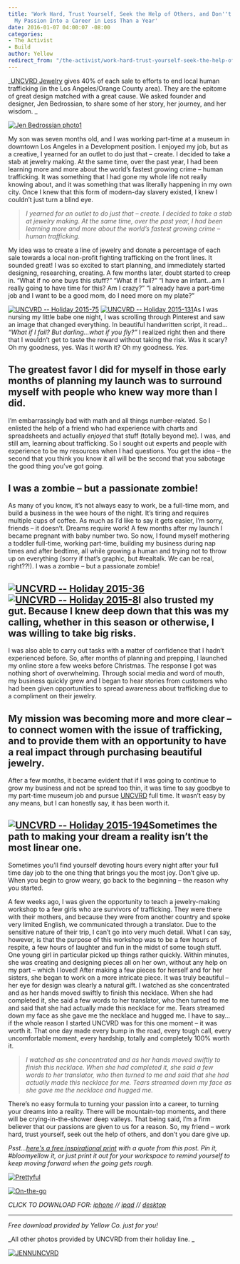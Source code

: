 ```yaml
---
title: 'Work Hard, Trust Yourself, Seek the Help of Others, and Don''t Give Up: Turning
  My Passion Into a Career in Less Than a Year'
date: 2016-01-07 04:00:07 -08:00
categories:
- The Activist
- Build
author: Yellow
redirect_from: "/the-activist/work-hard-trust-yourself-seek-the-help-of-others-and-dont-give-up-how-i-turned-my-passion-into-a-career-in-less-than-a-year/"
---
```


_[UNCVRD Jewelry](http://www.uncvrdjewelry.com/the-uncvrd-story/) gives 40% of each sale to efforts
to end local human trafficking (in the Los Angeles/Orange County area). They are the epitome of
great design matched with a great cause. We asked founder and designer, Jen Bedrossian, to share
some of her story, her journey, and her wisdom. _

[![Jen Bedrossian photo1](https://yellow-blog-images.imgix.net/2016/01/Jen-Bedrossian-photo1-1024x746.jpg)](https://yellow-blog-images.imgix.net/2016/01/Jen-Bedrossian-photo1.jpg)

My son was seven months old, and I was working part-time at a museum in downtown Los Angeles in a
Development position. I enjoyed my job, but as a creative, I yearned for an outlet to do just that –
create. I decided to take a stab at jewelry making. At the same time, over the past year, I had been
learning more and more about the world’s fastest growing crime – human trafficking. It was something
that I had gone my whole life not really knowing about, and it was something that was literally
happening in my own city. Once I knew that this form of modern-day slavery existed, I knew I
couldn’t just turn a blind eye.

> _I yearned for an outlet to do just that – create. I decided to take a stab at jewelry making. At
> the same time, over the past year, I had been learning more and more about the world’s fastest
> growing crime – human trafficking._

My idea was to create a line of jewelry and donate a percentage of each sale towards a local
non-profit fighting trafficking on the front lines. It sounded great! I was so excited to start
planning, and immediately started designing, researching, creating. A few months later, doubt
started to creep in. “What if no one buys this stuff?” “What if I fail?” “I have an infant…am I
really going to have time for this? Am I crazy?” “I already have a part-time job and I want to be a
good mom, do I need more on my plate?”

[![UNCVRD -- Holiday 2015-75](https://yellow-blog-images.imgix.net/2016/01/UNCVRD-Holiday-2015-75.jpg)](https://yellow-blog-images.imgix.net/2016/01/UNCVRD-Holiday-2015-75.jpg)
[![UNCVRD -- Holiday 2015-131](https://yellow-blog-images.imgix.net/2016/01/UNCVRD-Holiday-2015-131.jpg)](https://yellow-blog-images.imgix.net/2016/01/UNCVRD-Holiday-2015-131.jpg)As
I was nursing my little babe one night, I was scrolling through Pinterest and saw an image that
changed everything. In beautiful handwritten script, it read… _“What if I fail? But darling…what if
you fly?”_ I realized right then and there that I wouldn’t get to taste the reward without taking
the risk. Was it scary? Oh my goodness, yes. Was it worth it? Oh my goodness. _Yes._

## The greatest favor I did for myself in those early months of planning my launch was to surround myself with people who knew way more than I did.

I’m embarrassingly bad with math and all things number-related. So I enlisted the help of a friend
who had experience with charts and spreadsheets and actually _enjoyed_ that stuff (totally beyond
me). I was, and still am, learning about trafficking. So I sought out experts and people with
experience to be my resources when I had questions. You get the idea – the second that you think you
know it all will be the second that you sabotage the good thing you’ve got going.

## I was a zombie – but a passionate zombie!

As many of you know, it’s not always easy to work, be a full-time mom, and build a business in the
wee hours of the night. It’s tiring and requires multiple cups of coffee. As much as I’d like to say
it gets easier, I’m sorry, friends – it doesn’t. Dreams require work! A few months after my launch I
became pregnant with baby number two. So now, I found myself mothering a toddler full-time, working
part-time, building my business during nap times and after bedtime, all while growing a human and
trying not to throw up on everything (sorry if that’s graphic, but #realtalk. We can be real,
right??!). I was a zombie – but a passionate zombie!

## [![UNCVRD -- Holiday 2015-36](https://yellow-blog-images.imgix.net/2016/01/UNCVRD-Holiday-2015-36.jpg)](https://yellow-blog-images.imgix.net/2016/01/UNCVRD-Holiday-2015-36.jpg) [![UNCVRD -- Holiday 2015-8](https://yellow-blog-images.imgix.net/2016/01/UNCVRD-Holiday-2015-8.jpg)](https://yellow-blog-images.imgix.net/2016/01/UNCVRD-Holiday-2015-8.jpg)I also trusted my gut. Because I knew deep down that this was my calling, whether in this season or otherwise, I was willing to take big risks.

I was also able to carry out tasks with a matter of confidence that I hadn’t experienced before. So,
after months of planning and prepping, I launched my online store a few weeks before Christmas. The
response I got was nothing short of overwhelming. Through social media and word of mouth, my
business quickly grew and I began to hear stories from customers who had been given opportunities to
spread awareness about trafficking due to a compliment on their jewelry.

## My mission was becoming more and more clear – to connect women with the issue of trafficking, and to provide them with an opportunity to have a real impact through purchasing beautiful jewelry.

After a few months, it became evident that if I was going to continue to grow my business and not be
spread too thin, it was time to say goodbye to my part-time museum job and pursue
[UNCVRD](http://www.uncvrdjewelry.com/) full time. It wasn’t easy by any means, but I can honestly
say, it has been worth it.

## [![UNCVRD -- Holiday 2015-194](https://yellow-blog-images.imgix.net/2016/01/UNCVRD-Holiday-2015-194.jpg)](https://yellow-blog-images.imgix.net/2016/01/UNCVRD-Holiday-2015-194.jpg)Sometimes the path to making your dream a reality isn’t the most linear one.

Sometimes you’ll find yourself devoting hours every night after your full time day job to the one
thing that brings you the most joy. Don’t give up. When you begin to grow weary, go back to the
beginning – the reason why you started.

A few weeks ago, I was given the opportunity to teach a jewelry-making workshop to a few girls who
are survivors of trafficking. They were there with their mothers, and because they were from another
country and spoke very limited English, we communicated through a translator. Due to the sensitive
nature of their trip, I can’t go into very much detail. What I can say, however, is that the purpose
of this workshop was to be a few hours of respite, a few hours of laughter and fun in the midst of
some tough stuff. One young girl in particular picked up things rather quickly. Within minutes, she
was creating and designing pieces all on her own, without any help on my part – which I loved! After
making a few pieces for herself and for her sisters, she began to work on a more intricate piece. It
was truly beautiful – her eye for design was clearly a natural gift. I watched as she concentrated
and as her hands moved swiftly to finish this necklace. When she had completed it, she said a few
words to her translator, who then turned to me and said that she had actually made this necklace for
me. Tears streamed down my face as she gave me the necklace and hugged me. I have to say…if the
whole reason I started UNCVRD was for this one moment – it was worth it. That one day made every
bump in the road, every tough call, every uncomfortable moment, every hardship, totally and
completely 100% worth it.

> _I watched as she concentrated and as her hands moved swiftly to finish this necklace. When she
> had completed it, she said a few words to her translator, who then turned to me and said that she
> had actually made this necklace for me. Tears streamed down my face as she gave me the necklace
> and hugged me._

There’s no easy formula to turning your passion into a career, to turning your dreams into a
reality. There will be mountain-top moments, and there will be crying-in-the-shower deep valleys.
That being said, I’m a firm believer that our passions are given to us for a reason. So, my friend –
work hard, trust yourself, seek out the help of others, and don’t you dare give up.

_Psst...[here's a free inspirational print](https://yellow-blog-images.imgix.net/2016/01/Back-to-the-beginning-2.jpg)
with a quote from this post. Pin it, #bloomyellow it, or just print it out for your workspace to
remind yourself to keep moving forward when the going gets rough._

[![Prettyful](https://yellow-blog-images.imgix.net/2016/01/Prettyful2.jpg)](https://yellow-blog-images.imgix.net/2016/01/Back-to-the-beginning-2.jpg)

[![On-the-go](https://yellow-blog-images.imgix.net/2016/01/On-the-go.jpg)](https://yellow-blog-images.imgix.net/2016/01/Back-to-the-beginning_iphone.jpg)

_CLICK TO DOWNLOAD FOR:
[iphone](https://yellow-blog-images.imgix.net/2016/01/Back-to-the-beginning_iphone.jpg) //
[ipad](https://yellow-blog-images.imgix.net/2016/01/Back-to-the-beginning_ipad.jpg) //
[desktop](https://yellow-blog-images.imgix.net/2016/01/Back-to-the-beginning-2.jpg)_

---

_Free download provided by Yellow Co. just for you!_

_All other photos provided by UNCVRD from their holiday line. _

[![JENNUNCVRD](https://yellow-blog-images.imgix.net/2016/01/JENNUNCVRD.jpg)](http://www.uncvrdjewelry.com/the-uncvrd-story/)
